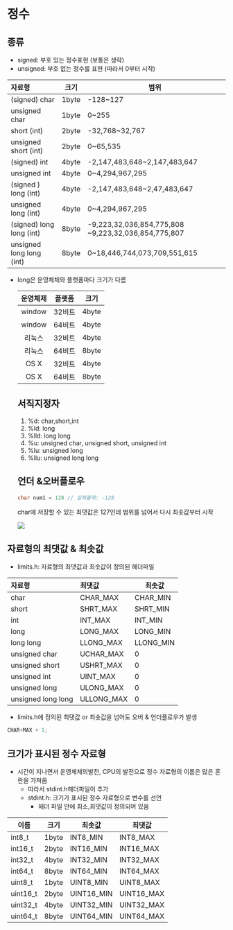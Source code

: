 # 정수
## 종류

- signed: 부호 있는 정수표현 (보통은 생략)
- unsigned: 부호 없는 정수를 표현 (따라서 0부터 시작)

| 자료형                   | 크기  | 범위                                                |
| :----------------------- | :---: | --------------------------------------------------- |
| (signed) char            | 1byte | -128~127                                            |
| unsigned char            | 1byte | 0~255                                               |
| short (int)              | 2byte | -32,768~32,767                                      |
| unsigned short (int)     | 2byte | 0~65,535                                            |
| (signed) int             | 4byte | -2,147,483,648~2,147,483,647                        |
| unsigned int             | 4byte | 0~4,294,967,295                                     |
| (signed ) long (int)     | 4byte | -2,147,483,648~2,47,483,647                         |
| unsigned long (int)      | 4byte | 0~4,294,967,295                                     |
| (signed) long long (int) | 8byte | -9,223,32,036,854,775,808 ~9,223,32,036,854,775,807 |
| unsigned long long (int) | 8byte | 0~18,446,744,073,709,551,615                        |

- long은 운영체체와 플랫폼마다 크기가 다름

  | 운영체제 | 플랫폼 | 크기  |
  | :------: | :----: | :---: |
  |  window  | 32비트 | 4byte |
  |  window  | 64비트 | 4byte |
  |  리눅스  | 32비트 | 4byte |
  |  리눅스  | 64비트 | 8byte |
  |   OS X   | 32비트 | 4byte |
  |   OS X   | 64비트 | 8byte |



  ## 서직지정자

  1. %d: char,short,int
  2. %ld: long
  3. %lld: long long
  4. %u: unsigned char, unsigned short, unsigned int
  5. %lu: unsigned long
  6. %llu: unsigned long long



  ## 언더 &오버플로우

  ```c
  char num1 = 128 // 실제출력: -128
  ```

  char에 저장할 수 있는 최댓값은 127인데 범위를 넘어서 다시 최솟값부터 시작

  ![](https://dojang.io/pluginfile.php/75/mod_page/content/34/unit7-2.png)



## 자료형의 최댓값 & 최솟값

- limits.h: 자료형의 최댓값과 최솟값이 정의된 헤더파일

| 자료형             | 최댓값     | 최솟값    |
| :----------------- | :--------- | --------- |
| char               | CHAR_MAX   | CHAR_MIN  |
| short              | SHRT_MAX   | SHRT_MIN  |
| int                | INT_MAX    | INT_MIN   |
| long               | LONG_MAX   | LONG_MIN  |
| long long          | LLONG_MAX  | LLONG_MIN |
| unsigned char      | UCHAR_MAX  | 0         |
| unsigned short     | USHRT_MAX  | 0         |
| unsigned int       | UINT_MAX   | 0         |
| unsigned long      | ULONG_MAX  | 0         |
| unsigned long long | ULLONG_MAX | 0         |

- limits.h에 정의된 최댓값 or 최솟값을 넘어도 오버 & 언더플로우가 발생

```c
CHAR+MAX + 1; 
```



## 크기가  표시된 정수 자료형

- 시간이 지나면서 운영체체의발전, CPU의 발전으로 정수 자료형의 이름은 많은 혼란을 가져옴
  - 따라서 stdint.h헤더파일이 추가
  - stdint.h: 크기가 표시된 정수 자료형으로 변수를 선언
    - 헤더 파일 안에 최소,최댓값이 정의되어 있음

| 이름     | 크기  | 최솟값     | 최댓값     |
| -------- | ----- | ---------- | ---------- |
| int8_t   | 1byte | INT8_MIN   | INT8_MAX   |
| int16_t  | 2byte | INT16_MIN  | INT16_MAX  |
| int32_t  | 4byte | INT32_MIN  | INT32_MAX  |
| int64_t  | 8byte | INT64_MIN  | INT64_MAX  |
| uint8_t  | 1byte | UINT8_MIN  | UINT8_MAX  |
| uint16_t | 2byte | UINT16_MIN | UINT16_MAX |
| uint32_t | 4byte | UINT32_MIN | UINT32_MAX |
| uint64_t | 8byte | UINT64_MIN | UINT64_MAX |

